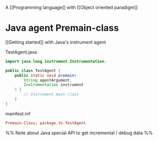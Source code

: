 A [[Programming language]] with [[Object oriented paradigm]]

# Java agent Premain-class
[[Getting started]] with Java's instrument agent

TestAgent.java
```java
import java.lang.instrument.Instrumentation;

public class TestAgent {
	public static void premain(
		String agentArgument, 
		Instrumentation instrument
	) {
		// Instrument main class
	}
}
```

manifest.mf
```toml
Premain-Class: package.to.TestAgent
```

%% Note about Java special API to get incremental / debug data %%